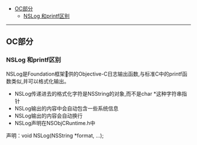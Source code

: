 
- [OC部分](#oc部分)
  - [NSLog 和printf区别](#nslog-和printf区别)

------

## OC部分

### NSLog 和printf区别

NSLog是Foundation框架􏰀供的Objective-C日志输出函数,与标准C中的printf函数类似,并可以格式化输出。

- NSLog传递进去的格式化字符是NSString的对象,而不是char *这种字符串指针
- NSLog输出的内容中会自动包含一些系统信息
- NSLog输出的内容会自动换行
- NSLog声明在NSObjCRuntime.h中

声明：void NSLog(NSString *format, ...);

